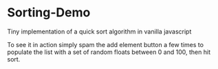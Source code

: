 # Sorting-Demo
Tiny implementation of a quick sort algorithm in vanilla javascript

To see it in action simply spam the add element button a few times to populate the list with a set of random floats between 0 and 100, then hit sort. 
